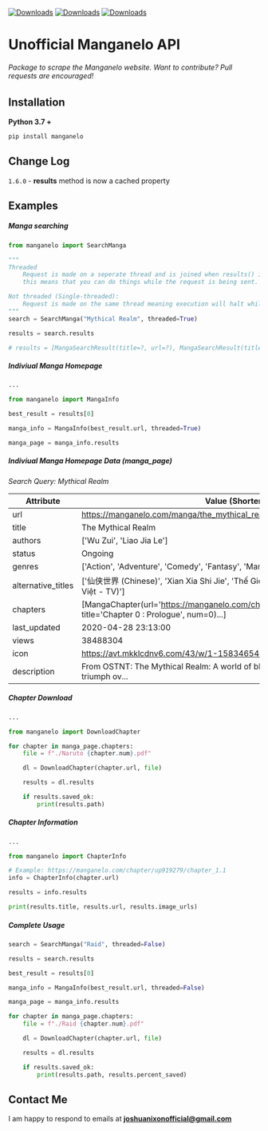 [![Downloads](https://pepy.tech/badge/manganelo)](https://pepy.tech/project/manganelo) [![Downloads](https://pepy.tech/badge/manganelo/month)](https://pepy.tech/project/manganelo/month) [![Downloads](https://pepy.tech/badge/manganelo/week)](https://pepy.tech/project/manganelo/week)

# Unofficial Manganelo API

###### Package to scrape the Manganelo website. Want to contribute? Pull requests are encouraged!

Installation
-
**Python 3.7 +**
```cmd
pip install manganelo
```

Change Log
-
`1.6.0` - **results** method is now a cached property

Examples
-

##### Manga searching
```python
from manganelo import SearchManga

"""
Threaded
    Request is made on a seperate thread and is joined when results() is called, 
    this means that you can do things while the request is being sent.

Not threaded (Single-threaded):
    Request is made on the same thread meaning execution will halt while it is sent
"""
search = SearchManga("Mythical Realm", threaded=True)

results = search.results

# results = [MangaSearchResult(title=?, url=?), MangaSearchResult(title=?, url=?)]
```

##### Indiviual Manga Homepage
```python
...

from manganelo import MangaInfo

best_result = results[0]

manga_info = MangaInfo(best_result.url, threaded=True)

manga_page = manga_info.results
```

##### Indiviual Manga Homepage Data (manga_page)

*Search Query: Mythical Realm*

Attribute | Value (Shortened)
--- | ---
url                | https://manganelo.com/manga/the_mythical_realm
title              | The Mythical Realm
authors            | ['Wu Zui', 'Liao Jia Le']
status             | Ongoing
genres             | ['Action', 'Adventure', 'Comedy', 'Fantasy', 'Manhua', 'Martial arts', 'Shounen']
alternative_titles | ['仙侠世界 (Chinese)', 'Xian Xia Shi Jie', 'Thế Giới Tiên Hiệp (Vietnamese - Tiếng Việt - TV)']
chapters           | [MangaChapter(url='https://manganelo.com/chapter/the_mythical_realm/chapter_0', title='Chapter 0 : Prologue', num=0)...]
last_updated       | 2020-04-28 23:13:00
views              | 38488304
icon               | https://avt.mkklcdnv6.com/43/w/1-1583465436.jpg
description        | From OSTNT: The Mythical Realm: A world of blood, a world where the strong triumph ov...

##### Chapter Download
```python
...

from manganelo import DownloadChapter

for chapter in manga_page.chapters:
	file = f"./Naruto {chapter.num}.pdf"

	dl = DownloadChapter(chapter.url, file)

	results = dl.results

	if results.saved_ok:
		print(results.path)
```

##### Chapter Information
```python
...

from manganelo import ChapterInfo

# Example: https://manganelo.com/chapter/up919279/chapter_1.1
info = ChapterInfo(chapter.url)

results = info.results

print(results.title, results.url, results.image_urls)
```

##### Complete Usage
```python
search = SearchManga("Raid", threaded=False)

results = search.results

best_result = results[0]

manga_info = MangaInfo(best_result.url, threaded=False)

manga_page = manga_info.results

for chapter in manga_page.chapters:
	file = f"./Raid {chapter.num}.pdf"

	dl = DownloadChapter(chapter.url, file)

	results = dl.results

	if results.saved_ok:
		print(results.path, results.percent_saved)
```

Contact Me
-
I am happy to respond to emails at **joshuanixonofficial@gmail.com**
